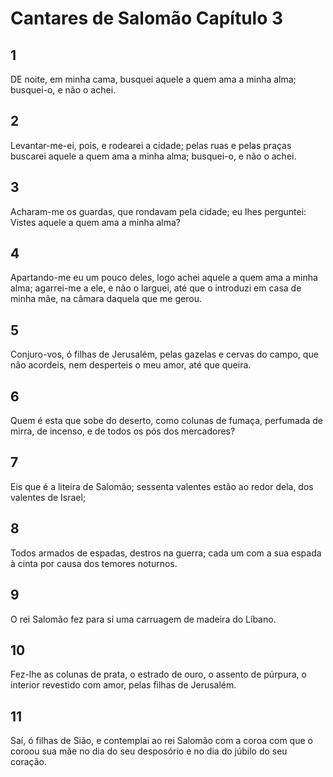 # Cantares de Salomão Capítulo 3

## 1
DE noite, em minha cama, busquei aquele a quem ama a minha alma; busquei-o, e não o achei.

## 2
Levantar-me-ei, pois, e rodearei a cidade; pelas ruas e pelas praças buscarei aquele a quem ama a minha alma; busquei-o, e não o achei.

## 3
Acharam-me os guardas, que rondavam pela cidade; eu lhes perguntei: Vistes aquele a quem ama a minha alma?

## 4
Apartando-me eu um pouco deles, logo achei aquele a quem ama a minha alma; agarrei-me a ele, e não o larguei, até que o introduzi em casa de minha mãe, na câmara daquela que me gerou.

## 5
Conjuro-vos, ó filhas de Jerusalém, pelas gazelas e cervas do campo, que não acordeis, nem desperteis o meu amor, até que queira.

## 6
Quem é esta que sobe do deserto, como colunas de fumaça, perfumada de mirra, de incenso, e de todos os pós dos mercadores?

## 7
Eis que é a liteira de Salomão; sessenta valentes estão ao redor dela, dos valentes de Israel;

## 8
Todos armados de espadas, destros na guerra; cada um com a sua espada à cinta por causa dos temores noturnos.

## 9
O rei Salomão fez para si uma carruagem de madeira do Líbano.

## 10
Fez-lhe as colunas de prata, o estrado de ouro, o assento de púrpura, o interior revestido com amor, pelas filhas de Jerusalém.

## 11
Saí, ó filhas de Sião, e contemplai ao rei Salomão com a coroa com que o coroou sua mãe no dia do seu desposório e no dia do júbilo do seu coração.

